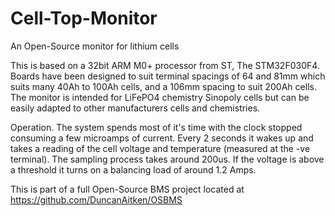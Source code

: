 # Cell-Top-Monitor
An Open-Source monitor for lithium cells

This is based on a 32bit ARM M0+ processor from ST, The STM32F030F4.
Boards have been designed to suit terminal spacings of 64 and 81mm which suits many 40Ah to 100Ah cells, and a 106mm spacing to suit 200Ah cells. The monitor is intended for LiFePO4 chemistry Sinopoly cells but can be easily adapted to other manufacturers cells and chemistries.

Operation.
The system spends most of it's time with the clock stopped consuming a few microamps of current.
Every 2 seconds it wakes up and takes a reading of the cell voltage and temperature (measured at the -ve terminal).
The sampling process takes around 200us.
If the voltage is above a threshold it turns on a balancing load of around 1.2 Amps.

This is part of a full Open-Source BMS project located at https://github.com/DuncanAitken/OSBMS
